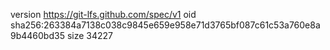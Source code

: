 version https://git-lfs.github.com/spec/v1
oid sha256:263384a7138c038c9845e659e958e71d3765bf087c61c53a760e8a9b4460bd35
size 34227
